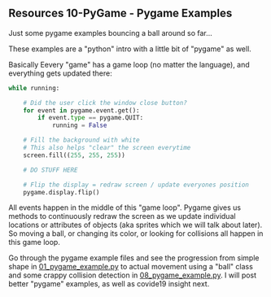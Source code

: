 ## Resources 10-PyGame - Pygame Examples

Just some pygame examples bouncing a ball around so far...

These examples are a "python" intro with a little bit of "pygame" as well. 

Basically Eevery "game" has a game loop (no matter the language), and everything
gets updated there: 

```python
while running:

    # Did the user click the window close button?
    for event in pygame.event.get():
        if event.type == pygame.QUIT:
            running = False

    # Fill the background with white
    # This also helps "clear" the screen everytime
    screen.fill((255, 255, 255))

    # DO STUFF HERE

    # Flip the display = redraw screen / update everyones position
    pygame.display.flip()
```

All events happen in the middle of this "game loop". Pygame gives us methods to continuously redraw the screen as we update individual locations or attributes of objects (aka sprites which we will talk about later). So moving a ball, or changing its color, or looking for collisions all happen in this game loop.

Go through the pygame example files and see the progression from simple shape in [01_pygame_example.py](./01_pygame_example.py) to actual movement using a "ball" class and some crappy collision detection in [08_pygame_example.py](./08_pygame_example.py). I will post better "pygame" examples, as well as covide19 insight next.